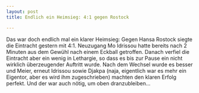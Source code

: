 ```yaml
---
layout: post
title: Endlich ein Heimsieg: 4:1 gegen Rostock

---
```


Das war doch endlich mal ein klarer Heimsieg: Gegen Hansa Rostock siegte die Eintracht gestern mit 4:1. Neuzugang Mo Idrissou hatte bereits nach 2 Minuten aus dem Gewühl nach einem Eckball getroffen. Danach verfiel die Eintracht aber ein wenig in Lethargie, so dass es bis zur Pause ein nicht wirklich überzeugender Auftritt wurde. Nach dem Wechsel wurde es besser und Meier, erneut Idrissou sowie Djakpa (naja, eigentlich war es mehr ein Eigentor, aber es wird ihm zugeschrieben) machten den klaren Erfolg perfekt. Und der war auch nötig, um oben dranzubleiben...


